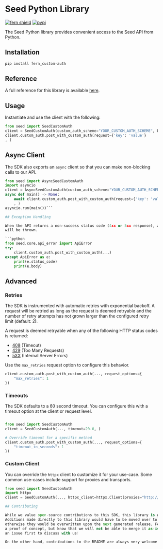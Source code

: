 # Seed Python Library

[![fern shield](https://img.shields.io/badge/%F0%9F%8C%BF-Built%20with%20Fern-brightgreen)](https://buildwithfern.com?utm_source=github&utm_medium=github&utm_campaign=readme&utm_source=Seed%2FPython)
[![pypi](https://img.shields.io/pypi/v/fern_custom-auth)](https://pypi.python.org/pypi/fern_custom-auth)

The Seed Python library provides convenient access to the Seed API from Python.

## Installation

```sh
pip install fern_custom-auth
```

## Reference

A full reference for this library is available [here](./reference.md).

## Usage

Instantiate and use the client with the following:

```python
from seed import SeedCustomAuth
client = SeedCustomAuth(custom_auth_scheme="YOUR_CUSTOM_AUTH_SCHEME", base_url="https://yourhost.com/path/to/api", )
client.custom_auth.post_with_custom_auth(request={'key': 'value'}
, )
```

## Async Client

The SDK also exports an `async` client so that you can make non-blocking calls to our API.

```python
from seed import AsyncSeedCustomAuth
import asyncio
client = AsyncSeedCustomAuth(custom_auth_scheme="YOUR_CUSTOM_AUTH_SCHEME", base_url="https://yourhost.com/path/to/api", )
async def main() -> None:
    await client.custom_auth.post_with_custom_auth(request={'key': 'value'}
    , )
asyncio.run(main())```

## Exception Handling

When the API returns a non-success status code (4xx or 5xx response), a subclass of the following error
will be thrown.

```python
from seed.core.api_error import ApiError
try:
    client.custom_auth.post_with_custom_auth(...)
except ApiError as e:
    print(e.status_code)
    print(e.body)
```

## Advanced

### Retries

The SDK is instrumented with automatic retries with exponential backoff. A request will be retried as long
as the request is deemed retryable and the number of retry attempts has not grown larger than the configured
retry limit (default: 2).

A request is deemed retryable when any of the following HTTP status codes is returned:

- [408](https://developer.mozilla.org/en-US/docs/Web/HTTP/Status/408) (Timeout)
- [429](https://developer.mozilla.org/en-US/docs/Web/HTTP/Status/429) (Too Many Requests)
- [5XX](https://developer.mozilla.org/en-US/docs/Web/HTTP/Status/500) (Internal Server Errors)

Use the `max_retries` request option to configure this behavior.

```python
client.custom_auth.post_with_custom_auth(..., request_options={
    "max_retries": 1
})
```

### Timeouts

The SDK defaults to a 60 second timeout. You can configure this with a timeout option at the client or request level.

```python

from seed import SeedCustomAuth
client = SeedCustomAuth(..., timeout=20.0, )

# Override timeout for a specific method
client.custom_auth.post_with_custom_auth(..., request_options={
    "timeout_in_seconds": 1
})
```

### Custom Client

You can override the `httpx` client to customize it for your use-case. Some common use-cases include support for proxies
and transports.

```python
from seed import SeedCustomAuth
import httpx
client = SeedCustomAuth(..., httpx_client=httpx.Client(proxies="http://my.test.proxy.example.com", transport=httpx.HTTPTransport(local_address="0.0.0.0"), ))```

## Contributing

While we value open-source contributions to this SDK, this library is generated programmatically.
Additions made directly to this library would have to be moved over to our generation code,
otherwise they would be overwritten upon the next generated release. Feel free to open a PR as
a proof of concept, but know that we will not be able to merge it as-is. We suggest opening
an issue first to discuss with us!

On the other hand, contributions to the README are always very welcome!
